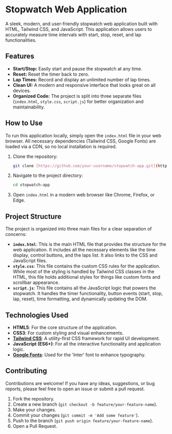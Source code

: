 # Stopwatch Web Application


A sleek, modern, and user-friendly stopwatch web application built with HTML, Tailwind CSS, and JavaScript. This application allows users to accurately measure time intervals with start, stop, reset, and lap functionalities.


## Features

-   **Start/Stop:** Easily start and pause the stopwatch at any time.
-   **Reset:** Reset the timer back to zero.
-   **Lap Times:** Record and display an unlimited number of lap times.
-   **Clean UI:** A modern and responsive interface that looks great on all devices.
-   **Organized Code:** The project is split into three separate files (`index.html`, `style.css`, `script.js`) for better organization and maintainability.

## How to Use

To run this application locally, simply open the `index.html` file in your web browser. All necessary dependencies (Tailwind CSS, Google Fonts) are loaded via a CDN, so no local installation is required.

1.  Clone the repository:
    ```bash
    git clone [https://github.com/your-username/stopwatch-app.git](https://github.com/your-username/stopwatch-app.git)
    ```
2.  Navigate to the project directory:
    ```bash
    cd stopwatch-app
    ```
3.  Open `index.html` in a modern web browser like Chrome, Firefox, or Edge.

## Project Structure

The project is organized into three main files for a clear separation of concerns:

-   **`index.html`**: This is the main HTML file that provides the structure for the web application. It includes all the necessary elements like the time display, control buttons, and the laps list. It also links to the CSS and JavaScript files.
-   **`style.css`**: This file contains the custom CSS rules for the application. While most of the styling is handled by Tailwind CSS classes in the HTML, this file holds additional styles for things like custom fonts and scrollbar appearance.
-   **`script.js`**: This file contains all the JavaScript logic that powers the stopwatch. It handles the timer functionality, button events (start, stop, lap, reset), time formatting, and dynamically updating the DOM.

## Technologies Used

-   **HTML5**: For the core structure of the application.
-   **CSS3**: For custom styling and visual enhancements.
-   **[Tailwind CSS](https://tailwindcss.com/)**: A utility-first CSS framework for rapid UI development.
-   **JavaScript (ES6+)**: For all the interactive functionality and application logic.
-   **[Google Fonts](https://fonts.google.com/)**: Used for the 'Inter' font to enhance typography.

## Contributing

Contributions are welcome! If you have any ideas, suggestions, or bug reports, please feel free to open an issue or submit a pull request.

1.  Fork the repository.
2.  Create a new branch (`git checkout -b feature/your-feature-name`).
3.  Make your changes.
4.  Commit your changes (`git commit -m 'Add some feature'`).
5.  Push to the branch (`git push origin feature/your-feature-name`).
6.  Open a Pull Request.
